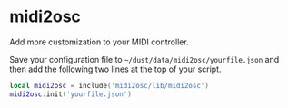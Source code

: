 # midi2osc

Add more customization to your MIDI controller. 


Save your configuration file to `~/dust/data/midi2osc/yourfile.json` and then add the following two lines at the top of your script.

```lua
local midi2osc = include('midi2osc/lib/midi2osc')
midi2osc:init('yourfile.json')
```